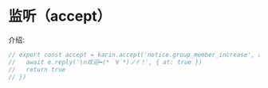 # 监听（accept）

介绍: 

```js twoslash
// export const accept = karin.accept('notice.group_member_increase', async (e) => {
//   await e.reply('\n欢迎━(*｀∀´*)ノ亻!', { at: true })
//   return true
// })
```